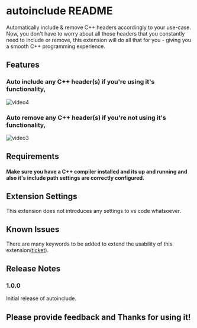# autoinclude README

Automatically include & remove C++ headers accordingly to your use-case. Now, you don't have to worry about all those headers that you constantly need to include or remove, this extension will do all that for you - giving you a smooth C++ programming experience.

## Features

### Auto include any C++ header(s) if you're using it's functionality,
![video4](https://user-images.githubusercontent.com/61937872/137953674-a77e1a93-3be5-492b-990e-82e4837ff5e4.gif)
<br />


### Auto remove any C++ header(s) if you're not using it's functionality,
![video3](https://user-images.githubusercontent.com/61937872/137953616-40310bc8-ec8a-42bc-910d-59f70a8c3a50.gif)
<br />


## Requirements

#### Make sure you have a C++ compiler installed and its up and running and also it's include path settings are correctly configured.

## Extension Settings

This extension does not introduces any settings to vs code whatsoever.

## Known Issues

There are many keywords to be added to extend the usability of this extension(<a href="https://github.com/homeboy445/auto-Include/issues/3">ticket</a>).

## Release Notes

### 1.0.0

Initial release of autoinclude.

## **Please provide feedback and Thanks for using it!**

